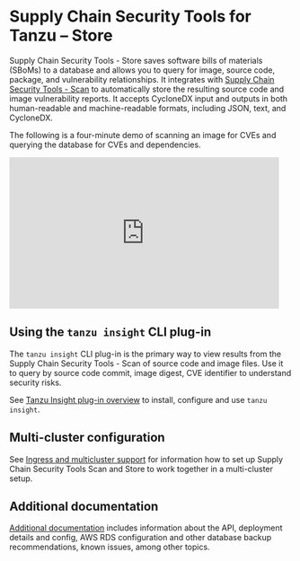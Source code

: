 # Supply Chain Security Tools for Tanzu – Store

Supply Chain Security Tools - Store saves software bills of materials (SBoMs) to a database and allows you to query for image, source code, package, and vulnerability relationships.  It integrates with [Supply Chain Security Tools - Scan](../scst-scan/overview.md) to automatically store the resulting source code and image vulnerability reports. It accepts CycloneDX input and outputs in both human-readable and machine-readable formats, including JSON, text, and CycloneDX.


The following is a four-minute demo of scanning an image for CVEs and querying the database for CVEs and dependencies.

<iframe width="480" height="270"
src="https://www.youtube.com/embed/UoWSsJBjFgc"
frameborder="0" allow="autoplay; encrypted-media" allowfullscreen
alt="A demonstration of the features. First ingesting a bill of materials file. Then investigating vulnerabilities of different images."></iframe>

## Using the `tanzu insight` CLI plug-in

The `tanzu insight` CLI plug-in is the primary way to view results from the Supply Chain Security Tools - Scan of source code and image files.  Use it to query by source code commit, image digest, CVE identifier to understand security risks.  

See [Tanzu Insight plug-in overview](../cli-plugins/insight/cli-overview.md) to install, configure and use `tanzu insight`.

## Multi-cluster configuration

See [Ingress and multicluster support](ingress-multicluster.md) for information how to set up Supply Chain Security Tools Scan and Store to work together in a multi-cluster setup.

## <a id='additional-info'></a>Additional documentation

[Additional documentation](additional.md) includes information about the API, deployment details and config, AWS RDS configuration and other database backup recommendations, known issues, among other topics.

